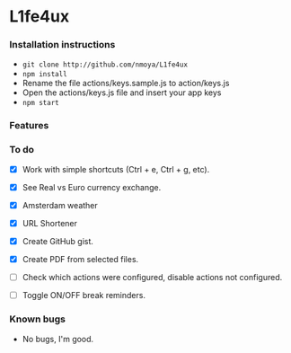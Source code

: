 # L1fe4ux

### Installation instructions
- `git clone http://github.com/nmoya/L1fe4ux`
- `npm install`
- Rename the file actions/keys.sample.js to action/keys.js
- Open the actions/keys.js file and insert your app keys
- `npm start`

### Features

### To do
* [X] Work with simple shortcuts (Ctrl + e, Ctrl + g, etc).
* [X] See Real vs Euro currency exchange.
* [X] Amsterdam weather
* [X] URL Shortener
* [X] Create GitHub gist.
* [X] Create PDF from selected files.
* [ ] Check which actions were configured, disable actions not configured.
* [ ] Toggle ON/OFF break reminders.


### Known bugs
* No bugs, I'm good.
